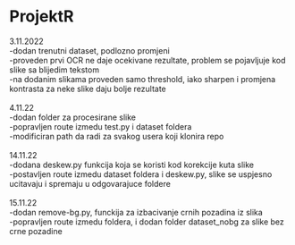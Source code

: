 # ProjektR

3.11.2022<br />
-dodan trenutni dataset, podlozno promjeni<br />
-proveden prvi OCR ne daje ocekivane rezultate, problem se pojavljuje kod slike sa blijedim tekstom<br />
-na dodanim slikama proveden samo threshold, iako sharpen i promjena kontrasta za neke slike daju bolje rezultate<br />
<br />
4.11.22<br />
-dodan folder za procesirane slike<br />
-popravljen route izmedu test.py i dataset foldera<br />
-modificiran path da radi za svakog usera koji klonira repo<br />
<br />
14.11.22<br />
-dodana deskew.py funkcija koja se koristi kod korekcije kuta slike<br />
-postavljen route izmedu dataset foldera i deskew.py, slike se uspjesno ucitavaju i spremaju u odgovarajuce foldere<br />
<br />
15.11.22<br />
-dodan remove-bg.py, funckija za izbacivanje crnih pozadina iz slika<br />
-popravljen route izmedu foldera, i dodan folder dataset_nobg za slike bez crne pozadine<br />